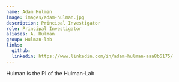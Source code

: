 ```yaml
---
name: Adam Hulman
image: images/adam-hulman.jpg
description: Principal Investigator
role: Principal Investigator
aliases: A. Hulman
group: Hulman-lab
links:
  github: 
  linkedin: https://www.linkedin.com/in/adam-hulman-aaa8b6175/
---
```


Hulman is the PI of the Hulman-Lab
